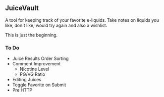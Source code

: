 ## JuiceVault

A tool for keeping track of your favorite e-liquids. Take notes on liquids you like, don't like, would try again and also a wishlist. 

This is just the beginning.

### To Do

* Juice Results Order Sorting
* Comment Improvement
	* Nicotine Level
	* PG/VG Ratio
* Editing Juices
* Toggle Favorite on Submit
* Pre HTTP